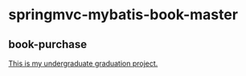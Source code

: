# springmvc-mybatis-book-master
## book-purchase
[This is my undergraduate graduation project.](https://gitee.com/warrenluu/book-purchase)
